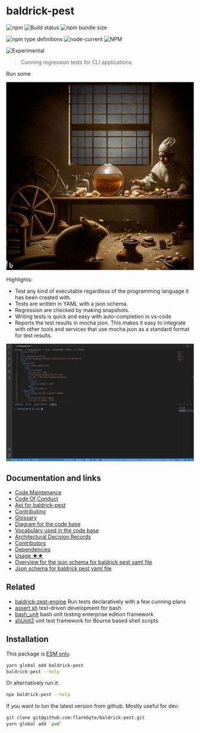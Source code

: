# baldrick-pest

![npm](https://img.shields.io/npm/v/baldrick-pest) ![Build
status](https://github.com/flarebyte/baldrick-pest/actions/workflows/main.yml/badge.svg)
![npm bundle size](https://img.shields.io/bundlephobia/min/baldrick-pest)

![npm type definitions](https://img.shields.io/npm/types/baldrick-pest)
![node-current](https://img.shields.io/node/v/baldrick-pest)
![NPM](https://img.shields.io/npm/l/baldrick-pest)

![Experimental](https://img.shields.io/badge/status-experimental-blue)

> Cunning regression tests for CLI applications

Run some

![Hero image for baldrick-pest](baldrick-pest-hero-512.jpeg)

Highlights:

-   Test any kind of executable regardless of the programming language it
    has been created with.
-   Tests are written in YAML with a json schema.
-   Regression are checked by making snapshots.
-   Writing tests is quick and easy with auto-completion in vs-code
-   Reports the test results in mocha json.
    This makes it easy to integrate with other tools and services that use mocha json as a standard format for test results.

![Example of baldrick-pest usage](baldrick-pest-usage.gif "cli")

## Documentation and links

-   [Code Maintenance](MAINTENANCE.md)
-   [Code Of Conduct](CODE_OF_CONDUCT.md)
-   [Api for baldrick-pest](API.md)
-   [Contributing](CONTRIBUTING.md)
-   [Glossary](GLOSSARY.md)
-   [Diagram for the code base](INTERNAL.md)
-   [Vocabulary used in the code base](CODE_VOCABULARY.md)
-   [Architectural Decision Records](DECISIONS.md)
-   [Contributors](https://github.com/flarebyte/baldrick-pest/graphs/contributors)
-   [Dependencies](https://github.com/flarebyte/baldrick-pest/network/dependencies)
-   [Usage ★★](USAGE.md)
-   [Overview for the json schema for baldrick pest yaml file](SCHEMA.md)
-   [Json schema for baldrick pest yaml
    file](spec/snapshots/build-model/get-schema--schema.json)

## Related

-   [baldrick-zest-engine](https://github.com/flarebyte/baldrick-zest-engine)
    Run tests declaratively with a few cunning plans
-   [assert sh](https://github.com/lehmannro/assert.sh) test-driven
    development for bash
-   [bash\_unit](https://github.com/pgrange/bash_unit) bash unit testing
    enterprise edition framework
-   [shUnit2](https://github.com/kward/shunit2) unit test framework for
    Bourne based shell scripts

## Installation

This package is [ESM
only](https://blog.sindresorhus.com/get-ready-for-esm-aa53530b3f77).

```bash
yarn global add baldrick-pest
baldrick-pest --help
```

Or alternatively run it:

```bash
npx baldrick-pest --help
```

If you want to tun the latest version from github. Mostly useful for dev:

```bash
git clone git@github.com:flarebyte/baldrick-pest.git
yarn global add `pwd`
```
